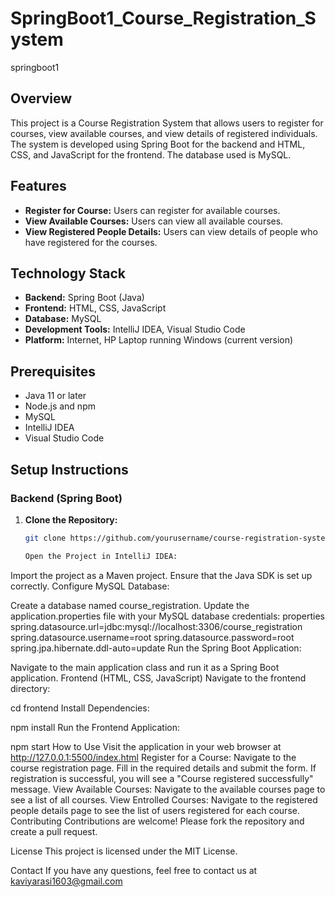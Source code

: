 # SpringBoot1_Course_Registration_System
springboot1

## Overview
This project is a Course Registration System that allows users to register for courses, view available courses, and view details of registered individuals. The system is developed using Spring Boot for the backend and HTML, CSS, and JavaScript for the frontend. The database used is MySQL.

## Features
- **Register for Course:** Users can register for available courses.
- **View Available Courses:** Users can view all available courses.
- **View Registered People Details:** Users can view details of people who have registered for the courses.

## Technology Stack
- **Backend:** Spring Boot (Java)
- **Frontend:** HTML, CSS, JavaScript
- **Database:** MySQL
- **Development Tools:** IntelliJ IDEA, Visual Studio Code
- **Platform:** Internet, HP Laptop running Windows (current version)

## Prerequisites
- Java 11 or later
- Node.js and npm
- MySQL
- IntelliJ IDEA
- Visual Studio Code

## Setup Instructions

### Backend (Spring Boot)
1. **Clone the Repository:**
   ```bash
   git clone https://github.com/yourusername/course-registration-system.git

   Open the Project in IntelliJ IDEA:

Import the project as a Maven project.
Ensure that the Java SDK is set up correctly.
Configure MySQL Database:

Create a database named course_registration.
Update the application.properties file with your MySQL database credentials:
properties
spring.datasource.url=jdbc:mysql://localhost:3306/course_registration
spring.datasource.username=root
spring.datasource.password=root
spring.jpa.hibernate.ddl-auto=update
Run the Spring Boot Application:

Navigate to the main application class and run it as a Spring Boot application.
Frontend (HTML, CSS, JavaScript)
Navigate to the frontend directory:

cd frontend
Install Dependencies:

npm install
Run the Frontend Application:

npm start
How to Use
Visit the application in your web browser at http://127.0.0.1:5500/index.html
Register for a Course:
Navigate to the course registration page.
Fill in the required details and submit the form.
If registration is successful, you will see a "Course registered successfully" message.
View Available Courses:
Navigate to the available courses page to see a list of all courses.
View Entrolled Courses:
Navigate to the registered people details page to see the list of users registered for each course.
Contributing
Contributions are welcome! Please fork the repository and create a pull request.

License
This project is licensed under the MIT License.

Contact
If you have any questions, feel free to contact us at kaviyarasi1603@gmail.com


